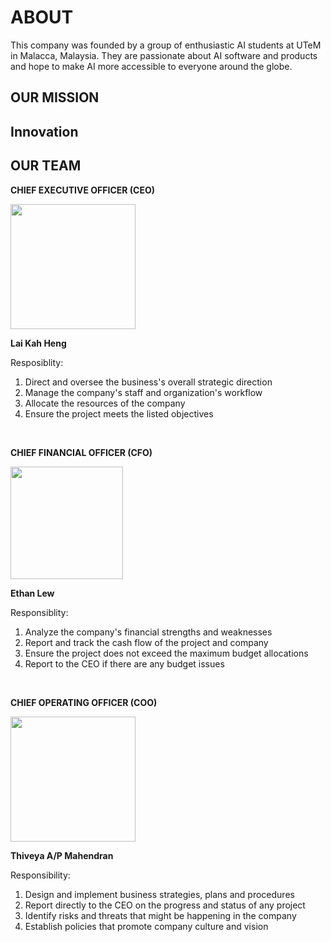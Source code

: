 # ABOUT 
This company was founded by a group of enthusiastic AI students at UTeM in Malacca, Malaysia. They are passionate about AI software and products and hope to make AI more accessible to everyone around the globe.

## OUR MISSION


## Innovation


## OUR TEAM
**CHIEF EXECUTIVE OFFICER (CEO)**

<img src="assets/.jpg" width="200" height="auto" />

**Lai Kah Heng**

Resposiblity:
1. Direct and oversee the business's overall strategic direction
2. Manage the company's staff and organization's workflow
3. Allocate the resources of the company
4. Ensure the project meets the listed objectives

<br>

**CHIEF FINANCIAL OFFICER (CFO)**

<img src="assets/.jpeg" width="180" height="auto" />

**Ethan Lew**

Responsiblity:
1. Analyze the company's financial strengths and weaknesses
2. Report and track the cash flow of the project and company
3. Ensure the project does not exceed the maximum budget allocations 
4. Report to the CEO if there are any budget issues

<br>

**CHIEF OPERATING OFFICER (COO)**

<img src="assets/.jpeg" width="200" height="auto" />

**Thiveya A/P Mahendran**

Responsibility:
1. Design and implement business strategies, plans and procedures
2. Report directly to the CEO on the progress and status of any project
3. Identify risks and threats that might be happening in the company
4. Establish policies that promote company culture and vision
